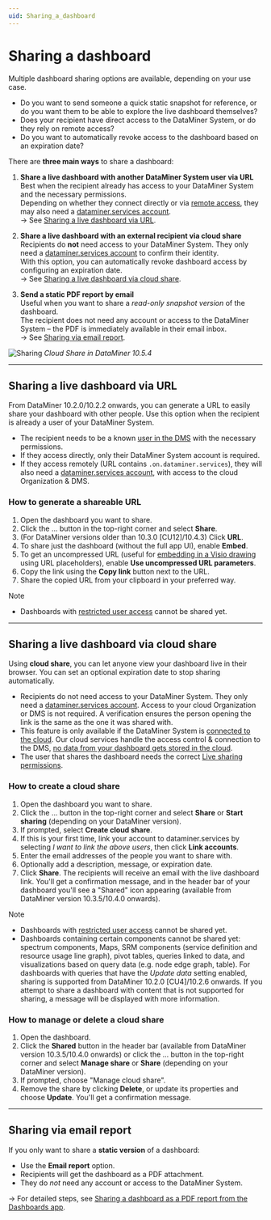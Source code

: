 ```yaml
---
uid: Sharing_a_dashboard
---
```


# Sharing a dashboard

Multiple dashboard sharing options are available, depending on your use case.

- Do you want to send someone a quick static snapshot for reference, or do you want them to be able to explore the live dashboard themselves?  
- Does your recipient have direct access to the DataMiner System, or do they rely on remote access?
- Do you want to automatically revoke access to the dashboard based on an expiration date?

There are **three main ways** to share a dashboard:

1. **Share a live dashboard with another DataMiner System user via URL**  
   Best when the recipient already has access to your DataMiner System and the necessary permissions.  
   Depending on whether they connect directly or via [remote access](xref:About_Remote_Access), they may also need a [dataminer.services account](xref:Logging_on_to_dataminer_services).  
   → See [Sharing a live dashboard via URL](#sharing-a-live-dashboard-via-url).

1. **Share a live dashboard with an external recipient via cloud share**  
   Recipients do **not** need access to your DataMiner System. They only need a [dataminer.services account](xref:Logging_on_to_dataminer_services) to confirm their identity.  
   With this option, you can automatically revoke dashboard access by configuring an expiration date.  
   → See [Sharing a live dashboard via cloud share](#sharing-a-live-dashboard-via-cloud-share).  

1. **Send a static PDF report by email**  
   Useful when you want to share a *read-only snapshot version* of the dashboard.  
   The recipient does not need any account or access to the DataMiner System – the PDF is immediately available in their email inbox.  
   → See [Sharing via email report](#sharing-via-email-report).

![Sharing](~/dataminer/images/sharing.png)
*Cloud Share in DataMiner 10.5.4*

---

## Sharing a live dashboard via URL

From DataMiner 10.2.0/10.2.2 onwards, you can generate a URL to easily share your dashboard with other people.
Use this option when the recipient is already a user of your DataMiner System.

- The recipient needs to be a known [user in the DMS](xref:Managing_users) with the necessary permissions.  
- If they access directly, only their DataMiner System account is required.
- If they access remotely (URL contains `.on.dataminer.services`), they will also need a [dataminer.services account](xref:Logging_on_to_dataminer_services), with access to the cloud Organization & DMS.

### How to generate a shareable URL

1. Open the dashboard you want to share.  
1. Click the ... button in the top-right corner and select **Share**.  
1. (For DataMiner versions older than 10.3.0 [CU12]/10.4.3) Click **URL**.
1. To share just the dashboard (without the full app UI), enable **Embed**.  
1. To get an uncompressed URL (useful for [embedding in a Visio drawing](xref:Linking_a_shape_to_a_webpage) using URL placeholders), enable **Use uncompressed URL parameters**.  
1. Copy the link using the **Copy link** button next to the URL.  
1. Share the copied URL from your clipboard in your preferred way.

> [!NOTE]
> - Dashboards with [restricted user access](xref:Changing_dashboard_settings) cannot be shared yet.

---

## Sharing a live dashboard via cloud share

Using **cloud share**, you can let anyone view your dashboard live in their browser.
You can set an optional expiration date to stop sharing automatically.  

- Recipients do not need access to your DataMiner System. They only need a [dataminer.services account](xref:Logging_on_to_dataminer_services). Access to your cloud Organization or DMS is not required. A verification ensures the person opening the link is the same as the one it was shared with.  
- This feature is only available if the DataMiner System is [connected to the cloud](xref:Connecting_your_DataMiner_System_to_the_cloud). Our cloud services handle the access control & connection to the DMS, [no data from your dashboard gets stored in the cloud](xref:Cloud_connectivity_and_security#live-sharing).  
- The user that shares the dashboard needs the correct [Live sharing permissions](xref:DataMiner_user_permissions#general--live-sharing).

### How to create a cloud share

1. Open the dashboard you want to share.  
1. Click the ... button in the top-right corner and select **Share** or **Start sharing** (depending on your DataMiner version).  
1. If prompted, select **Create cloud share**.
1. If this is your first time, link your account to dataminer.services by selecting *I want to link the above users*, then click **Link accounts**.
1. Enter the email addresses of the people you want to share with.
1. Optionally add a description, message, or expiration date.
1. Click **Share**. The recipients will receive an email with the live dashboard link. You'll get a confirmation message, and in the header bar of your dashboard you'll see a "Shared" icon appearing (available from DataMiner version 10.3.5/10.4.0 onwards).

> [!NOTE]
> - Dashboards with [restricted user access](xref:Changing_dashboard_settings) cannot be shared yet.
> - Dashboards containing certain components cannot be shared yet: spectrum components, Maps, SRM components (service definition and resource usage line graph), pivot tables, queries linked to data, and visualizations based on query data (e.g. node edge graph, table). For dashboards with queries that have the *Update data* setting enabled, sharing is supported from DataMiner 10.2.0 [CU4]/10.2.6 onwards. If you attempt to share a dashboard with content that is not supported for sharing, a message will be displayed with more information.

### How to manage or delete a cloud share

1. Open the dashboard.  
1. Click the **Shared** button in the header bar (available from DataMiner version 10.3.5/10.4.0 onwards) or click the ... button in the top-right corner and select **Manage share** or **Share** (depending on your DataMiner version).
1. If prompted, choose "Manage cloud share".  
1. Remove the share by clicking **Delete**, or update its properties and choose **Update**. You'll get a confirmation message.

---

## Sharing via email report

If you only want to share a **static version** of a dashboard:

- Use the **Email report** option.  
- Recipients will get the dashboard as a PDF attachment.  
- They do *not* need any account or access to the DataMiner System.  

→ For detailed steps, see [Sharing a dashboard as a PDF report from the Dashboards app](xref:Sharing_PDF_report_from_Dashboards_app).
